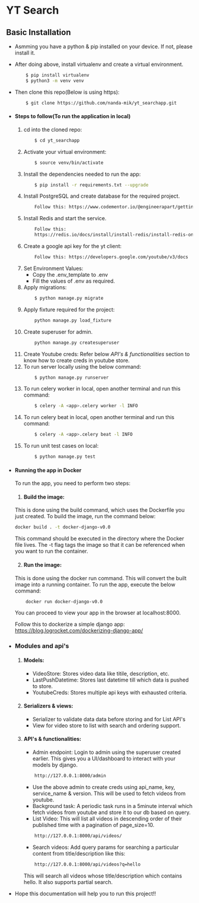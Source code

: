 # YT Search

## Basic Installation
* Asmming you have a python & pip installed on your device. If not, please install it.
* After doing above, install virtualenv and create a virtual environment.
    ```bash
        $ pip install virtualenv
        $ python3 -m venv venv
    ```
* Then clone this repo(Below is using https):
    ```bash
        $ git clone https://github.com/nanda-mik/yt_searchapp.git
    ```

* #### Steps to follow(To run the application in local)
    1. cd into the cloned repo:
        ```bash
            $ cd yt_searchapp
        ```
    2. Activate your virtual environment:
        ```bash
            $ source venv/bin/activate
        ```
    3. Install the dependencies needed to run the app:
        ```bash
            $ pip install -r requirements.txt --upgrade
        ```
    4. Install PostgreSQL and create database for the required project.
        ```bash
            Follow this: https://www.codementor.io/@engineerapart/getting-started-with-postgresql-on-mac-osx-are8jcopb
        ```
    5. Install Redis and start the service.
        ```bash
            Follow this:
            https://redis.io/docs/install/install-redis/install-redis-on-mac-os/
        ```
    6. Create a google api key for the yt client:
        ```bash
            Follow this: https://developers.google.com/youtube/v3/docs
        ```
    6. Set Environment Values:
        * Copy the .env_template to .env
        * Fill the values of .env as required.
    7. Apply migrations:
        ```bash
            $ python manage.py migrate
        ```
    8. Apply fixture required for the project:
        ```bash
            python manage.py load_fixture
        ```
    9. Create superuser for admin.
        ```bash
            python manage.py createsuperuser
        ```
    9. Create Youtube creds: 
        Refer below *API's & functionalities* section to know how to create creds in youtube store.
    8. To run server locally using the below command:
        ```bash
            $ python manage.py runserver
        ```
    9. To run celery worker in local, open another terminal and run this command:
        ```bash
            $ celery -A <app>.celery worker -l INFO
        ```
    10. To run celery beat in local, open another terminal and run this command:
        ```bash
            $ celery -A <app>.celery beat -l INFO
        ```
    11. To run unit test cases on local:
        ```bash
            $ python manage.py test
        ```

* #### Running the app in Docker
    To run the app, you need to perform two steps:

    1. #### Build the image: 
    This is done using the build command, which uses the Dockerfile you just created. To build the image, run the command below:
    ```bash
    docker build . -t docker-django-v0.0
    ```
    This command should be executed in the directory where the Docker file lives. The -t flag tags the image so that it can be referenced when you want to run the container.
 
    2. #### Run the image:
    This is done using the docker run command. This will convert the built image into a running container. To run the app, execute the below command:
    ```bash
        docker run docker-django-v0.0
    ```
    You can proceed to view your app in the browser at localhost:8000.

    Follow this to dockerize a simple django app:
    https://blog.logrocket.com/dockerizing-django-app/

* ### Modules and api's
    1. #### Models:
        - VideoStore: Stores video data like titile, description, etc.
        - LastPushDatetime: Stores last datetime till which data is pushed to store.
        - YoutubeCreds: Stores multiple api keys with exhausted criteria.
    2. #### Serializers & views:
        - Serializer to validate data data before storing and for List API's
        - View for video store to list with search and ordering support.
    3. #### API's & functionalities:
        - Admin endpoint: Login to admin using the superuser created earlier. This gives you a UI/dashboard to interact with your models by django.
        ```bash
            http://127.0.0.1:8000/admin
        ```
        - Use the above admin to create creds using api_name, key, service_name & version. This will be used to fetch videos from youtube.
        - Background task: A periodic task runs in a 5minute interval which fetch videos from youtube and store it to our db based on query.
        - List Video: This will list all videos in descending order of their published time with a pagination of page_size=10.
        ```bash
            http://127.0.0.1:8000/api/videos/
        ```
        - Search videos: Add query params for searching a particular content from title/description like this:
        ```bash
            http://127.0.0.1:8000/api/videos?q=hello
        ```
        This will search all videos whose title/description which contains hello.
        It also supports partial search.

* Hope this documentation will help you to run this project!!
